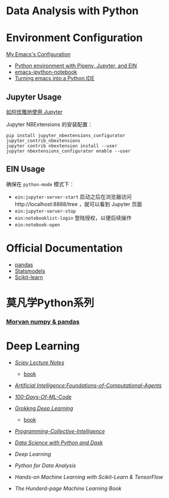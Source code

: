 # Data Analysis with Python



# Environment Configuration

[My Emacs's Configuration](https://github.com/keer2345/keer-emacs/blob/master/lisp/lang-python.el)

- [Python environment with Pipenv, Jupyter, and EIN](https://matthewbilyeu.com/blog/python-environment-with-pipenv-jupyter-and-ein/)
- [emacs-ipython-notebook](https://github.com/millejoh/emacs-ipython-notebook)
- [Turning emacs into a Python IDE](https://gist.github.com/widdowquinn/987164746810f4e8b88402628b387d39#turning-emacs-into-a-python-ide)

## Jupyter Usage
[如何优雅地使用 Jupyter](https://www.zhihu.com/question/59392251)

Jupyter NBExtensions 的安装配置：
```
pip install jupyter_nbextensions_configurator jupyter_contrib_nbextensions
jupyter contrib nbextension install --user
jupyter nbextensions_configurator enable --user
```

## EIN Usage
确保在 `python-mode` 模式下：
- `ein:jupyter-server-start` 启动之后在浏览器访问 http://localhost:8888/tree ，就可以看到 Jupyter 页面
- `ein:jupyter-server-stop`
- `ein:notebooklist-login` 登陆授权，以便后续操作
- `ein:notebook-open`

# Official Documentation
- [pandas](https://github.com/keer2345/DataAnalysisWithPython/tree/master/official-documentation/pandas)
- [Statsmodels](https://github.com/keer2345/DataAnalysisWithPython/tree/master/official-documentation/pandas)
- [Scikit-learn](https://scikit-learn.org/stable/index.html)


# 莫凡学Python系列
### [Morvan numpy & pandas](https://github.com/keer2345/DataAnalysisWithPython/tree/master/morvan-numpy-and-pandas)

# Deep Learning
- [_Scipy Lecture Notes_](https://github.com/keer2345/DataAnalysisWithPython/tree/master/ScipyLectureNotes)
    - [book](http://www.scipy-lectures.org/)
- [_Artificial Intelligence:Foundations-of-Computational-Agents_](https://github.com/keer2345/DataAnalysisWithPython/tree/master/Foundations-of-Computational-Agents)
- [_100-Days-Of-ML-Code_](https://github.com/keer2345/DataAnalysisWithPython/tree/master/100-Days-Of-ML-Code)
- [_Grokkng Deep Learning_](https://github.com/keer2345/DataAnalysisWithPython/tree/master/grokking-deep-learning)
    - [book](https://livebook.manning.com/#!/book/grokking-deep-learning/welcome/v-12/)


- [_Programming-Collective-Intelligence_](https://github.com/keer2345/DataAnalysisWithPython/tree/master/Programming-Collective-Intelligence)
- [_Data Science with Python and Dask_](https://github.com/keer2345/DataAnalysisWithPython/tree/master/Data-Science-with-Python-and-Dask)
- _Deep Learning_
- _Python for Data Analysis_
- _Hands-on Machine Learning with Scikit-Learn & TensorFlow_
- _The Hunderd-page Machine Learning Book_
